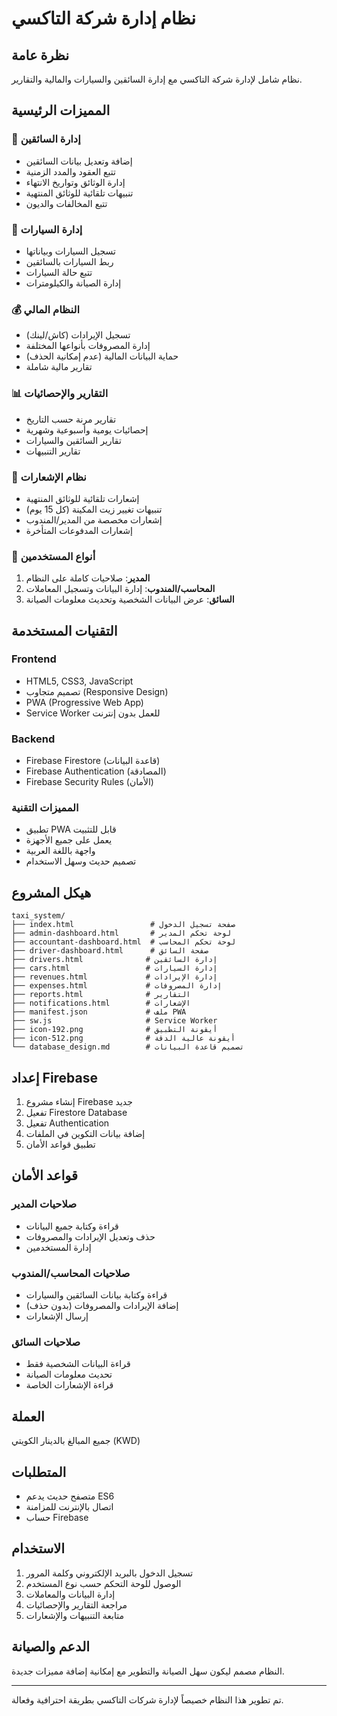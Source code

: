 # نظام إدارة شركة التاكسي

## نظرة عامة
نظام شامل لإدارة شركة التاكسي مع إدارة السائقين والسيارات والمالية والتقارير.

## المميزات الرئيسية

### 🚕 إدارة السائقين
- إضافة وتعديل بيانات السائقين
- تتبع العقود والمدد الزمنية
- إدارة الوثائق وتواريخ الانتهاء
- تنبيهات تلقائية للوثائق المنتهية
- تتبع المخالفات والديون

### 🚗 إدارة السيارات
- تسجيل السيارات وبياناتها
- ربط السيارات بالسائقين
- تتبع حالة السيارات
- إدارة الصيانة والكيلومترات

### 💰 النظام المالي
- تسجيل الإيرادات (كاش/لينك)
- إدارة المصروفات بأنواعها المختلفة
- حماية البيانات المالية (عدم إمكانية الحذف)
- تقارير مالية شاملة

### 📊 التقارير والإحصائيات
- تقارير مرنة حسب التاريخ
- إحصائيات يومية وأسبوعية وشهرية
- تقارير السائقين والسيارات
- تقارير التنبيهات

### 🔔 نظام الإشعارات
- إشعارات تلقائية للوثائق المنتهية
- تنبيهات تغيير زيت المكينة (كل 15 يوم)
- إشعارات مخصصة من المدير/المندوب
- إشعارات المدفوعات المتأخرة

### 👥 أنواع المستخدمين
1. **المدير**: صلاحيات كاملة على النظام
2. **المحاسب/المندوب**: إدارة البيانات وتسجيل المعاملات
3. **السائق**: عرض البيانات الشخصية وتحديث معلومات الصيانة

## التقنيات المستخدمة

### Frontend
- HTML5, CSS3, JavaScript
- تصميم متجاوب (Responsive Design)
- PWA (Progressive Web App)
- Service Worker للعمل بدون إنترنت

### Backend
- Firebase Firestore (قاعدة البيانات)
- Firebase Authentication (المصادقة)
- Firebase Security Rules (الأمان)

### المميزات التقنية
- تطبيق PWA قابل للتثبيت
- يعمل على جميع الأجهزة
- واجهة باللغة العربية
- تصميم حديث وسهل الاستخدام

## هيكل المشروع

```
taxi_system/
├── index.html                 # صفحة تسجيل الدخول
├── admin-dashboard.html       # لوحة تحكم المدير
├── accountant-dashboard.html  # لوحة تحكم المحاسب
├── driver-dashboard.html      # صفحة السائق
├── drivers.html              # إدارة السائقين
├── cars.html                 # إدارة السيارات
├── revenues.html             # إدارة الإيرادات
├── expenses.html             # إدارة المصروفات
├── reports.html              # التقارير
├── notifications.html        # الإشعارات
├── manifest.json             # ملف PWA
├── sw.js                     # Service Worker
├── icon-192.png              # أيقونة التطبيق
├── icon-512.png              # أيقونة عالية الدقة
└── database_design.md        # تصميم قاعدة البيانات
```

## إعداد Firebase

1. إنشاء مشروع Firebase جديد
2. تفعيل Firestore Database
3. تفعيل Authentication
4. إضافة بيانات التكوين في الملفات
5. تطبيق قواعد الأمان

## قواعد الأمان

### صلاحيات المدير
- قراءة وكتابة جميع البيانات
- حذف وتعديل الإيرادات والمصروفات
- إدارة المستخدمين

### صلاحيات المحاسب/المندوب
- قراءة وكتابة بيانات السائقين والسيارات
- إضافة الإيرادات والمصروفات (بدون حذف)
- إرسال الإشعارات

### صلاحيات السائق
- قراءة البيانات الشخصية فقط
- تحديث معلومات الصيانة
- قراءة الإشعارات الخاصة

## العملة
جميع المبالغ بالدينار الكويتي (KWD)

## المتطلبات
- متصفح حديث يدعم ES6
- اتصال بالإنترنت للمزامنة
- حساب Firebase

## الاستخدام

1. تسجيل الدخول بالبريد الإلكتروني وكلمة المرور
2. الوصول للوحة التحكم حسب نوع المستخدم
3. إدارة البيانات والمعاملات
4. مراجعة التقارير والإحصائيات
5. متابعة التنبيهات والإشعارات

## الدعم والصيانة
النظام مصمم ليكون سهل الصيانة والتطوير مع إمكانية إضافة مميزات جديدة.

---

تم تطوير هذا النظام خصيصاً لإدارة شركات التاكسي بطريقة احترافية وفعالة.

